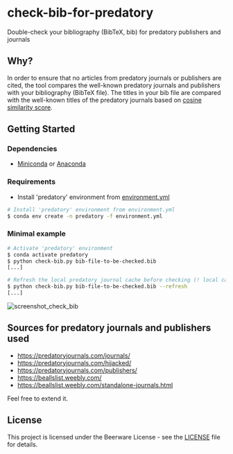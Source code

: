 # check-bib-for-predatory
Double-check your bibliography (BibTeX, bib) for predatory publishers and journals

## Why?
In order to ensure that no articles from predatory journals or publishers are cited, the tool compares the well-known predatory journals and publishers with your bibliography (BibTeX file). The titles in your bib file are compared with the well-known titles of the predatory journals based on [cosine similarity score](https://en.wikipedia.org/wiki/Cosine_similarity). 

## Getting Started

### Dependencies

* [Miniconda](https://docs.conda.io/en/latest/miniconda.html) or [Anaconda](https://www.anaconda.com/)

### Requirements

* Install 'predatory' environment from [environment.yml](environment.yml)
```bash
# Install 'predatory' environment from environment.yml 
$ conda env create -n predatory -f environment.yml
```

### Minimal example
```bash
# Activate 'predatory' environment
$ conda activate predatory
$ python check-bib.py bib-file-to-be-checked.bib
[...]

# Refresh the local predatory journal cache before checking (! local cache will be overwritten)
$ python check-bib.py bib-file-to-be-checked.bib --refresh
[...]
```
![screenshot_check_bib](https://user-images.githubusercontent.com/8809455/63655910-274aae80-c78e-11e9-8b41-68097bee08dd.png)

## Sources for predatory journals and publishers used
* https://predatoryjournals.com/journals/
* https://predatoryjournals.com/hijacked/
* https://predatoryjournals.com/publishers/
* https://beallslist.weebly.com/
* https://beallslist.weebly.com/standalone-journals.html

Feel free to extend it.

## License
This project is licensed under the Beerware License - see the [LICENSE](LICENSE) file for details.
